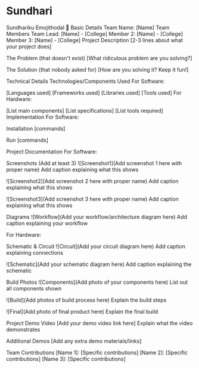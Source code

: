 # Sundhari
Sundhariku Emojithodal 🎯
Basic Details
Team Name: [Name]
Team Members
Team Lead: [Name] - [College]
Member 2: [Name] - [College]
Member 3: [Name] - [College]
Project Description
[2-3 lines about what your project does]

The Problem (that doesn't exist)
[What ridiculous problem are you solving?]

The Solution (that nobody asked for)
[How are you solving it? Keep it fun!]

Technical Details
Technologies/Components Used
For Software:

[Languages used]
[Frameworks used]
[Libraries used]
[Tools used]
For Hardware:

[List main components]
[List specifications]
[List tools required]
Implementation
For Software:

Installation
[commands]

Run
[commands]

Project Documentation
For Software:

Screenshots (Add at least 3)
![Screenshot1](Add screenshot 1 here with proper name) Add caption explaining what this shows

![Screenshot2](Add screenshot 2 here with proper name) Add caption explaining what this shows

![Screenshot3](Add screenshot 3 here with proper name) Add caption explaining what this shows

Diagrams
![Workflow](Add your workflow/architecture diagram here) Add caption explaining your workflow

For Hardware:

Schematic & Circuit
![Circuit](Add your circuit diagram here) Add caption explaining connections

![Schematic](Add your schematic diagram here) Add caption explaining the schematic

Build Photos
![Components](Add photo of your components here) List out all components shown

![Build](Add photos of build process here) Explain the build steps

![Final](Add photo of final product here) Explain the final build

Project Demo
Video
[Add your demo video link here] Explain what the video demonstrates

Additional Demos
[Add any extra demo materials/links]

Team Contributions
[Name 1]: [Specific contributions]
[Name 2]: [Specific contributions]
[Name 3]: [Specific contributions]
